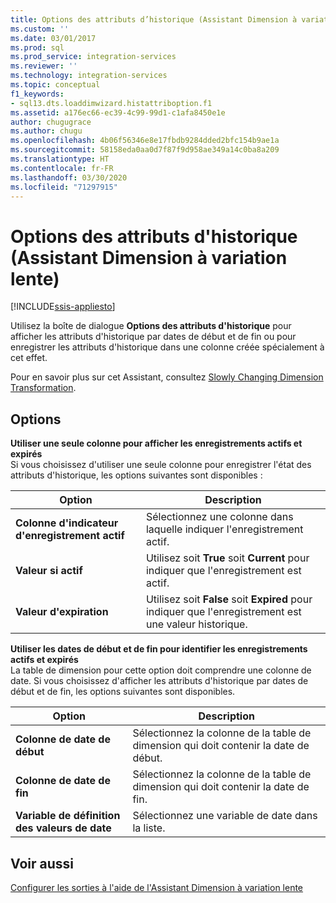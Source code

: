 ```yaml
---
title: Options des attributs d’historique (Assistant Dimension à variation lente) | Microsoft Docs
ms.custom: ''
ms.date: 03/01/2017
ms.prod: sql
ms.prod_service: integration-services
ms.reviewer: ''
ms.technology: integration-services
ms.topic: conceptual
f1_keywords:
- sql13.dts.loaddimwizard.histattriboption.f1
ms.assetid: a176ec66-ec39-4c99-99d1-c1afa8450e1e
author: chugugrace
ms.author: chugu
ms.openlocfilehash: 4b06f56346e8e17fbdb9284dded2bfc154b9ae1a
ms.sourcegitcommit: 58158eda0aa0d7f87f9d958ae349a14c0ba8a209
ms.translationtype: HT
ms.contentlocale: fr-FR
ms.lasthandoff: 03/30/2020
ms.locfileid: "71297915"
---
```

# <a name="historical-attribute-options-slowly-changing-dimension-wizard"></a>Options des attributs d'historique (Assistant Dimension à variation lente)

[!INCLUDE[ssis-appliesto](../../../includes/ssis-appliesto-ssvrpluslinux-asdb-asdw-xxx.md)]


  Utilisez la boîte de dialogue **Options des attributs d'historique** pour afficher les attributs d'historique par dates de début et de fin ou pour enregistrer les attributs d'historique dans une colonne créée spécialement à cet effet.  
  
 Pour en savoir plus sur cet Assistant, consultez [Slowly Changing Dimension Transformation](../../../integration-services/data-flow/transformations/slowly-changing-dimension-transformation.md).  
  
## <a name="options"></a>Options  
 **Utiliser une seule colonne pour afficher les enregistrements actifs et expirés**  
 Si vous choisissez d'utiliser une seule colonne pour enregistrer l'état des attributs d'historique, les options suivantes sont disponibles :  
  
|Option|Description|  
|------------|-----------------|  
|**Colonne d'indicateur d'enregistrement actif**|Sélectionnez une colonne dans laquelle indiquer l'enregistrement actif.|  
|**Valeur si actif**|Utilisez soit **True** soit **Current** pour indiquer que l'enregistrement est actif.|  
|**Valeur d'expiration**|Utilisez soit **False** soit **Expired** pour indiquer que l'enregistrement est une valeur historique.|  
  
 **Utiliser les dates de début et de fin pour identifier les enregistrements actifs et expirés**  
 La table de dimension pour cette option doit comprendre une colonne de date. Si vous choisissez d'afficher les attributs d'historique par dates de début et de fin, les options suivantes sont disponibles.  
  
|Option|Description|  
|------------|-----------------|  
|**Colonne de date de début**|Sélectionnez la colonne de la table de dimension qui doit contenir la date de début.|  
|**Colonne de date de fin**|Sélectionnez la colonne de la table de dimension qui doit contenir la date de fin.|  
|**Variable de définition des valeurs de date**|Sélectionnez une variable de date dans la liste.|  
  
## <a name="see-also"></a>Voir aussi  
 [Configurer les sorties à l'aide de l'Assistant Dimension à variation lente](../../../integration-services/data-flow/transformations/configure-outputs-using-the-slowly-changing-dimension-wizard.md)  
  
  
